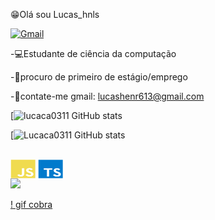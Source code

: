 😁Olá sou Lucas_hnls

[![Gmail](https://img.shields.io/badge/Gmail-D14836?style=for-the-badge&logo=gmail&logoColor=white)](https://lucashenr613@gmail.com)

-💻Estudante de ciência da computação

-📢procuro de primeiro de estágio/emprego

-📖contate-me gmail: lucashenr613@gmail.com

[![lucaca0311 GitHub stats](https://github-readme-stats.vercel.app/api?username=lucaca0311&show_icons=true&theme=dark)

[![Lucaca0311 GitHub stats](https://github-readme-stats.vercel.app/api/top-langs/?username={Lucaca0311}&theme=blue-green)

<div style="display: inline_block"><br>
  <img align="center" alt="Luca-Js" height="30" width="40" src="https://raw.githubusercontent.com/devicons/devicon/master/icons/javascript/javascript-plain.svg">
  <img align="center" alt="Luca-Ts" height="30" width="40" src="https://raw.githubusercontent.com/devicons/devicon/master/icons/typescript/typescript-plain.svg">
  
  <div>
    <a href="https://www.instagram.com/lucas_hnls/" target="_blank"><img src=![image](https://user-images.githubusercontent.com/117834541/231771678-582578ae-eeb1-4ea4-a0da-5ef15d0c4251.png)
"
    
  </div>
           
          
    
      
! [gif cobra](https://github.com/Lucaca0311/Lucaca0311/blob/output/github-contribution-grid-snake.svg)
                     

